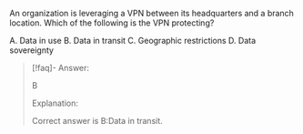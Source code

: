 
An organization is leveraging a VPN between its headquarters and a branch location. Which of the following is the VPN protecting? 

A. Data in use 
B. Data in transit 
C. Geographic restrictions 
D. Data sovereignty

> [!faq]- Answer: 
> 
> B
> 
> Explanation:
> 
> Correct answer is B:Data in transit.

